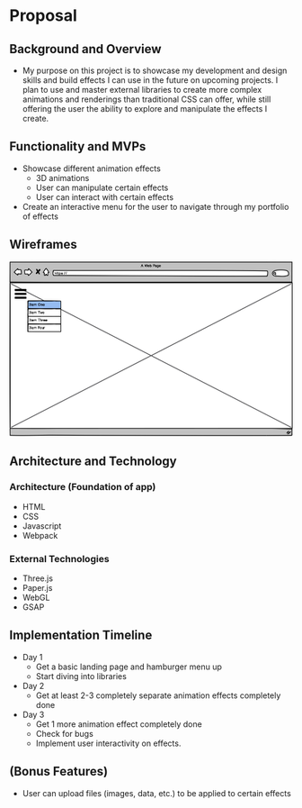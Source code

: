 # Proposal

## Background and Overview
* My purpose on this project is to showcase my development and design skills and build effects I can use in the future on upcoming projects. I plan to use and master external libraries to create more complex animations and renderings than traditional CSS can offer, while still offering the user the ability to explore and manipulate the effects I create. 

## Functionality and MVPs
- Showcase different animation effects
  - 3D animations
  - User can manipulate certain effects
  - User can interact with certain effects
- Create an interactive menu for the user to navigate through my portfolio of effects

## Wireframes
![wireframe](./src/images/readme/wireframe.png)

## Architecture and Technology
### Architecture (Foundation of app)
* HTML
* CSS
* Javascript
* Webpack

### External Technologies
* Three.js
* Paper.js
* WebGL
* GSAP

## Implementation Timeline 
* Day 1
  * Get a basic landing page and hamburger menu up
  * Start diving into libraries
* Day 2
  * Get at least 2-3 completely separate animation effects completely done
* Day 3
  * Get 1 more animation effect completely done
  * Check for bugs
  * Implement user interactivity on effects.

## (Bonus Features) 
* User can upload files (images, data, etc.) to be applied to certain effects
